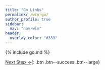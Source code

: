 ```yaml
---
title: "Go Links"
permalink: /win-go/
author_profile: true
sidebar:
  nav: "nav-win"
header:
  overlay_color: "#333"
---
```


{% include go.md %}

[Next Step &rarr;](/win-slack/){: .btn .btn--success .btn--large}
